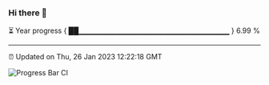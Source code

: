 ### Hi there 👋

⏳ Year progress { ██▁▁▁▁▁▁▁▁▁▁▁▁▁▁▁▁▁▁▁▁▁▁▁▁▁▁▁▁ } 6.99 %

---

⏰ Updated on Thu, 26 Jan 2023 12:22:18 GMT

![Progress Bar CI](https://github.com/liununu/liununu/workflows/Progress%20Bar%20CI/badge.svg)
